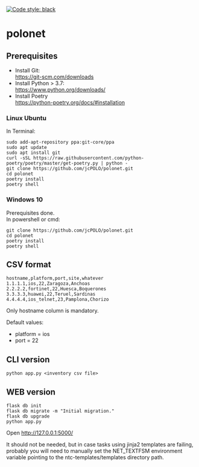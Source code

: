 [![Code style: black](https://img.shields.io/badge/code%20style-black-000000.svg)](https://github.com/psf/black)
# polonet

## Prerequisites
- Install Git:  
https://git-scm.com/downloads
- Install Python > 3.7:  
https://www.python.org/downloads/
- Install Poetry  
https://python-poetry.org/docs/#installation

### Linux Ubuntu
In Terminal:
```
sudo add-apt-repository ppa:git-core/ppa
sudo apt update
sudo apt install git
curl -sSL https://raw.githubusercontent.com/python-poetry/poetry/master/get-poetry.py | python -
git clone https://github.com/jcPOLO/polonet.git
cd polonet
poetry install
poetry shell
```

### Windows 10
Prerequisites done.  
In powershell or cmd:
```
git clone https://github.com/jcPOLO/polonet.git
cd polonet
poetry install
poetry shell
```

## CSV format
```
hostname,platform,port,site,whatever
1.1.1.1,ios,22,Zaragoza,Anchoas
2.2.2.2,fortinet,22,Huesca,Boquerones
3.3.3.3,huawei,22,Teruel,Sardinas
4.4.4.4,ios_telnet,23,Pamplona,Chorizo
```
Only hostname column is mandatory.  

Default values:  
- platform = ios
- port = 22

## CLI version
```
python app.py <inventory csv file>
```
## WEB version
```
flask db init
flask db migrate -m "Initial migration."
flask db upgrade
python app.py
````

Open http://127.0.0.1:5000/

It should not be needed, but in case tasks using jinja2 templates are failing, probably you will need to manually set the NET_TEXTFSM environment variable pointing to the ntc-templates/templates directory path.
